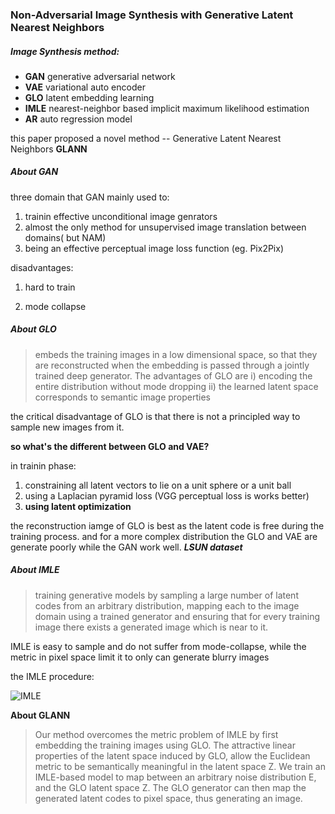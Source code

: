 ### Non-Adversarial Image Synthesis with Generative Latent Nearest Neighbors



##### Image Synthesis method:

- **GAN** generative adversarial network
- **VAE** variational auto encoder
- **GLO** latent embedding learning 
- **IMLE** nearest-neighbor based implicit maximum likelihood estimation
- **AR** auto regression model



this paper proposed a novel method -- Generative Latent Nearest Neighbors **GLANN**

##### About GAN

three domain that GAN mainly used to:

1. trainin effective unconditional image genrators
2. almost the only method for unsupervised image translation between domains( but NAM)
3. being an effective perceptual image loss function (eg. Pix2Pix)



disadvantages:

1. hard to train

2. mode collapse

   

#####  About GLO

> embeds the training images in a low dimensional space, so that they are reconstructed when the embedding is passed through a jointly trained deep generator. The advantages of GLO are i) encoding the entire distribution without mode dropping ii) the learned latent space corresponds to semantic image properties 

the critical disadvantage of GLO is that there is not a principled way to sample new images from it.



**so what's the different between GLO and VAE?**

in trainin phase:

1. constraining all latent vectors to lie on a unit sphere or a unit ball
2. using a Laplacian pyramid loss (VGG perceptual loss is works better)
3. **using latent optimization** 

the reconstruction iamge of GLO is best as the latent code is free during the training process. and for a more complex distribution the  GLO and VAE are generate poorly while the GAN work well. ***LSUN dataset***

##### About IMLE

> training generative models by sampling a large number of latent codes from an arbitrary distribution, mapping each to the image domain using a trained generator and ensuring that for every training image there exists a generated image which is near to it. 

IMLE is easy to sample and do not suffer from mode-collapse, while the metric in pixel space limit it to only can generate blurry images 

the IMLE  procedure:

![IMLE](/home/yons/PycharmProjects/ethan-vae/docs/pic/IMLE.png)



**About GLANN**



> Our method overcomes the metric problem of IMLE by first embedding the training images using GLO. The attractive linear properties of the latent space induced by GLO, allow the Euclidean metric to be semantically meaningful in the latent space Z. We train an IMLE-based model to map between an arbitrary noise distribution E, and the GLO latent space Z. The GLO generator can then map the generated latent codes to pixel space, thus generating an image.

